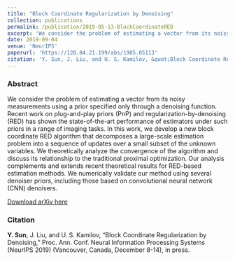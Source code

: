 ```yaml
---
title: "Block Coordinate Regularization by Denoising"
collection: publications
permalink: /publication/2019-05-13-BlockCoordinateRED
excerpt: 'We consider the problem of estimating a vector from its noisy measurements using a prior specified only through a denoising function. Recent work on plug-and-play priors (PnP) and regularization-by-denoising (RED) has shown the state-of-the-art performance of estimators under such priors in a range of imaging tasks. In this work, we develop a new block coordinate RED algorithm that decomposes a large-scale estimation problem into a sequence of updates over a small subset of the unknown variables. We theoretically analyze the convergence of the algorithm and discuss its relationship to the traditional proximal optimization. Our analysis complements and extends recent theoretical results for RED-based estimation methods. We numerically validate our method using several denoiser priors, including those based on convolutional neural network (CNN) denoisers.'
date: 2019-09-04
venue: 'NeurIPS'
paperurl: 'https://128.84.21.199/abs/1905.05113'
citation: 'Y. Sun, J. Liu, and U. S. Kamilov, &quot;Block Coordinate Regularization by Denoising&quot;, Proc. Ann. Conf. Neural Information Processing Systems (NeurIPS 2019) (Vancouver, Canada, December 8-14), in press.'
---
```


### Abstract
We consider the problem of estimating a vector from its noisy measurements using a prior specified only through a denoising function. Recent work on plug-and-play priors (PnP) and regularization-by-denoising (RED) has shown the state-of-the-art performance of estimators under such priors in a range of imaging tasks. In this work, we develop a new block coordinate RED algorithm that decomposes a large-scale estimation problem into a sequence of updates over a small subset of the unknown variables. We theoretically analyze the convergence of the algorithm and discuss its relationship to the traditional proximal optimization. Our analysis complements and extends recent theoretical results for RED-based estimation methods. We numerically validate our method using several denoiser priors, including those based on convolutional neural network (CNN) denoisers.

[Download arXiv here](https://128.84.21.199/abs/1905.05113)

### Citation
__Y. Sun__, J. Liu, and U. S. Kamilov, “Block Coordinate Regularization by Denoising,” Proc. Ann. Conf. Neural Information Processing Systems (NeurIPS 2019) (Vancouver, Canada, December 8-14), in press.
